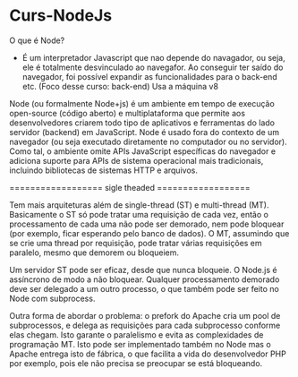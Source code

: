 # Curs-NodeJs

O que é Node?
- É um interpretador Javascript que nao depende do navagador, ou seja, ele é totalmente desvinculado  ao navegafor.
Ao conseguir ter saído do navegador, foi possível expandir as funcionalidades para o back-end etc. (Foco desse curso: back-end)
Usa a máquina v8

Node (ou formalmente Node+js) é um ambiente em tempo de execução open-source (código
aberto) e multiplataforma que permite aos desenvolvedores criarem todo tipo de aplicativos e
ferramentas do lado servidor (backend) em JavaScript. Node é usado fora do contexto de um
navegador (ou seja executado diretamente no computador ou no servidor). Como tal, o ambiente
omite APIs JavaScript específicas do navegador e adiciona suporte para APIs de sistema
operacional mais tradicionais, incluindo bibliotecas de sistemas HTTP e arquivos.

==================  sigle theaded  ==================

Tem mais arquiteturas além de single-thread (ST) e multi-thread (MT). Basicamente o ST só pode tratar uma requisição de cada vez, então o processamento de cada uma não pode ser demorado, nem pode bloquear (por exemplo, ficar esperando pelo banco de dados). O MT, assumindo que se crie uma thread por requisição, pode tratar várias requisições em paralelo, mesmo que demorem ou bloqueiem.

Um servidor ST pode ser eficaz, desde que nunca bloqueie. O Node.js é assíncrono de modo a não bloquear. Qualquer processamento demorado deve ser delegado a um outro processo, o que também pode ser feito no Node com subprocess.

Outra forma de abordar o problema: o prefork do Apache cria um pool de subprocessos, e delega as requisições para cada subprocesso conforme elas chegam. Isto garante o paralelismo e evita as complexidades de programação MT. Isto pode ser implementado também no Node mas o Apache entrega isto de fábrica, o que facilita a vida do desenvolvedor PHP por exemplo, pois ele não precisa se preocupar se está bloqueando.